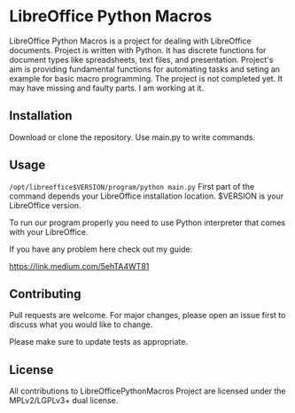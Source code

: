 # LibreOffice Python Macros

LibreOffice Python Macros is a project for dealing with LibreOffice documents. Project is written with Python. It has discrete functions for document types like spreadsheets, text files, and presentation. Project's aim is providing fundamental functions for automating tasks and seting an example for basic macro programming.
The project is not completed yet. It may have missing and faulty parts. I am working at it. 

## Installation

Download or clone the repository. Use main.py to write commands.


## Usage

```/opt/libreoffice$VERSION/program/python main.py```
First part of the command depends your LibreOffice installation location.
$VERSION is your LibreOffice version. 

To run our program properly you need to use Python interpreter that comes with your LibreOffice. 

If you have any problem here check out my guide:

https://link.medium.com/5ehTA4WT81



## Contributing
Pull requests are welcome. For major changes, please open an issue first to discuss what you would like to change.

Please make sure to update tests as appropriate.




## License
 All contributions to LibreOfficePythonMacros Project are
   licensed under the MPLv2/LGPLv3+ dual license.